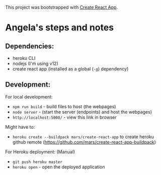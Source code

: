 This project was bootstrapped with [Create React App](https://github.com/facebook/create-react-app).

# Angela's steps and notes
## Dependencies:
 - heroku CLI
 - nodejs (I'm using v12)
 - create react app (installed as a global (`-g`) dependency)

## Development:
For local development:
- `npm run build` - build files to host (the webpages)
- `node server` - (start the server (endpoints) and host the webpages)
- `http://localhost:5000/` - view this link in browser

Might have to:
- `heroku create --buildpack mars/create-react-app` to create heroku github remote (https://github.com/mars/create-react-app-buildpack)

For Heroku deployment: (Manual)
- `git push heroku master`
- `heroku open` - open the deployed application
